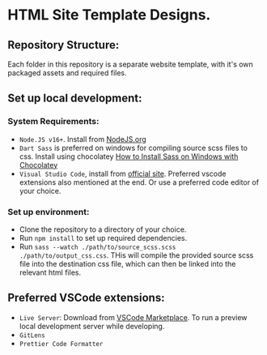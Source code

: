 # HTML Site Template Designs.

## Repository Structure:

Each folder in this repository is a separate website template, with it's own packaged assets and required files.

## Set up local development:

### System Requirements:

- `Node.JS v16+`. Install from [NodeJS.org](https://nodejs.org/en/)
- `Dart Sass` is preferred on windows for compiling source scss files to css. Install using chocolatey [How to Install Sass on Windows with Chocolatey](https://blog.teamtreehouse.com/install-sass-windows-chocolatey)
- `Visual Studio Code`, install from [official site](https://code.visualstudio.com/). Preferred vscode extensions also mentioned at the end. Or use a preferred code editor of your choice.

### Set up environment:

- Clone the repository to a directory of your choice.
- Run `npm install` to set up required dependencies.
- Run `sass --watch ./path/to/source_scss.scss ./path/to/output_css.css`. THis will compile the provided source scss file into the destination css file, which can then be linked into the relevant html files.

## Preferred VSCode extensions:

- `Live Server`: Download from [VSCode Marketplace](https://marketplace.visualstudio.com/items?itemName=ritwickdey.LiveServer). To run a preview local development server while developing.
- `GitLens`
- `Prettier Code Formatter`
